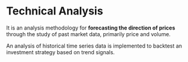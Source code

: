 # Technical Analysis

It is an analysis methodology for __forecasting the direction of prices__ through the study of past market data, primarily price and volume.

An analysis of historical time series data is implemented to backtest an investment strategy based on trend signals.

